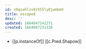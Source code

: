 ```yaml
---
id: n9qsahlzv9z555ly0jwmbm8
title: escaped
desc: ''
updated: 1664047242271
created: 1664047231336
---
```

- [[p.instanceOf]] [[c.Pred.Shapow]]
